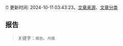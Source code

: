 :alarm_clock: 更新时间: 2024-10-11 03:43:23。[文章来源](/README.md)、[文章分类](/TAGS.md)

## 报告


> 关键字：`报告`、`月报`



